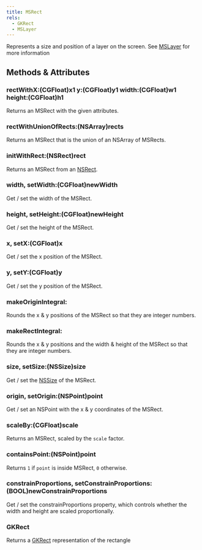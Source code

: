 ```yaml
---
title: MSRect
rels:
  - GKRect
  - MSLayer
---
```




Represents a size and position of a layer on the screen. See [MSLayer](/docs/MSLayer/) for more information


## Methods & Attributes

### rectWithX:(CGFloat)x1 y:(CGFloat)y1 width:(CGFloat)w1 height:(CGFloat)h1

Returns an MSRect with the given attributes.

### rectWithUnionOfRects:(NSArray)rects

Returns an MSRect that is the union of an NSArray of MSRects.

### initWithRect:(NSRect)rect

Returns an MSRect from an [NSRect](https://developer.apple.com/library/mac/documentation/Cocoa/Reference/Foundation/Miscellaneous/Foundation_DataTypes/index.html#//apple_ref/c/tdef/NSRect).

### width, setWidth:(CGFloat)newWidth

Get / set the width of the MSRect.

### height, setHeight:(CGFloat)newHeight

Get / set the height of the MSRect.

### x, setX:(CGFloat)x

Get / set the x position of the MSRect.

### y, setY:(CGFloat)y

Get / set the y position of the MSRect.

### makeOriginIntegral:

Rounds the x & y positions of the MSRect so that they are integer numbers.

### makeRectIntegral:

Rounds the x & y positions and the width & height of the MSRect so that they are integer numbers.

### size, setSize:(NSSize)size

Get / set the [NSSize](https://developer.apple.com/library/mac/documentation/Cocoa/Reference/Foundation/Miscellaneous/Foundation_DataTypes/#//apple_ref/c/tdef/NSSize) of the MSRect.

### origin, setOrigin:(NSPoint)point

Get / set an NSPoint with the x & y coordinates of the MSRect.

### scaleBy:(CGFloat)scale

Returns an MSRect, scaled by the `scale` factor.

### containsPoint:(NSPoint)point

Returns `1` if `point` is inside MSRect, `0` otherwise.

### constrainProportions, setConstrainProportions:(BOOL)newConstrainProportions

Get / set the constrainProportions property, which controls whether the width and height are scaled proportionally.

### GKRect

Returns a [GKRect](/docs/GKRect/) representation of the rectangle
